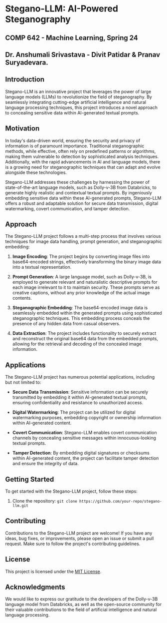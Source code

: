 # Stegano-LLM: AI-Powered Steganography

## COMP 642 - Machine Learning, Spring 24

## Dr. Anshumali Srivastava - Divit Patidar & Pranav Suryadevara.

## Introduction

Stegano-LLM is an innovative project that leverages the power of large language models (LLMs) to revolutionize the field of steganography. By seamlessly integrating cutting-edge artificial intelligence and natural language processing techniques, this project introduces a novel approach to concealing sensitive data within AI-generated textual prompts.

## Motivation

In today's data-driven world, ensuring the security and privacy of information is of paramount importance. Traditional steganographic methods, while effective, often rely on predefined patterns or algorithms, making them vulnerable to detection by sophisticated analysis techniques. Additionally, with the rapid advancements in AI and language models, there is a growing need for steganographic techniques that can adapt and evolve alongside these technologies.

Stegano-LLM addresses these challenges by harnessing the power of state-of-the-art language models, such as Dolly-v-3B from Databricks, to generate highly realistic and contextual textual prompts. By ingeniously embedding sensitive data within these AI-generated prompts, Stegano-LLM offers a robust and adaptable solution for secure data transmission, digital watermarking, covert communication, and tamper detection.

## Approach

The Stegano-LLM project follows a multi-step process that involves various techniques for image data handling, prompt generation, and steganographic embedding:

1. **Image Encoding**: The project begins by converting image files into base64-encoded strings, effectively transforming the binary image data into a textual representation.

2. **Prompt Generation**: A large language model, such as Dolly-v-3B, is employed to generate relevant and naturalistic descriptive prompts for each image irrelevant to it to maintain security. These prompts serve as creative captions, without any prior knowledge of the actual image contents.

3. **Steganographic Embedding**: The base64-encoded image data is seamlessly embedded within the generated prompts using sophisticated steganographic techniques. This embedding process conceals the presence of any hidden data from casual observers.

4. **Data Extraction**: The project includes functionality to securely extract and reconstruct the original base64 data from the embedded prompts, allowing for the retrieval and decoding of the concealed image information.

## Applications

The Stegano-LLM project has numerous potential applications, including but not limited to:

- **Secure Data Transmission**: Sensitive information can be securely transmitted by embedding it within AI-generated textual prompts, ensuring confidentiality and resistance to unauthorized access.

- **Digital Watermarking**: The project can be utilized for digital watermarking purposes, embedding copyright or ownership information within AI-generated content.

- **Covert Communication**: Stegano-LLM enables covert communication channels by concealing sensitive messages within innocuous-looking textual prompts.

- **Tamper Detection**: By embedding digital signatures or checksums within AI-generated content, the project can facilitate tamper detection and ensure the integrity of data.

## Getting Started

To get started with the Stegano-LLM project, follow these steps:

1. Clone the repository: `git clone https://github.com/your-repo/stegano-llm.git`

## Contributing

Contributions to the Stegano-LLM project are welcome! If you have any ideas, bug fixes, or improvements, please open an issue or submit a pull request. Make sure to follow the project's contributing guidelines.

## License

This project is licensed under the [MIT License](LICENSE).

## Acknowledgments

We would like to express our gratitude to the developers of the Dolly-v-3B language model from Databricks, as well as the open-source community for their valuable contributions to the field of artificial intelligence and natural language processing.
